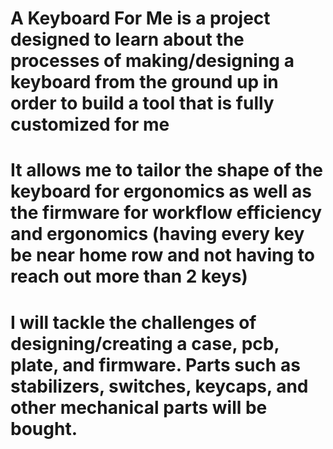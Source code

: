 # A Keyboard For Me is a project designed to learn about the processes of making/designing a keyboard from the ground up in order to build a tool that is fully customized for me

# It allows me to tailor the shape of the keyboard for ergonomics as well as the firmware for workflow efficiency and ergonomics (having every key be near home row and not having to reach out more than 2 keys)

# I will tackle the challenges of designing/creating a case, pcb, plate, and firmware. Parts such as stabilizers, switches, keycaps, and other mechanical parts will be bought. 